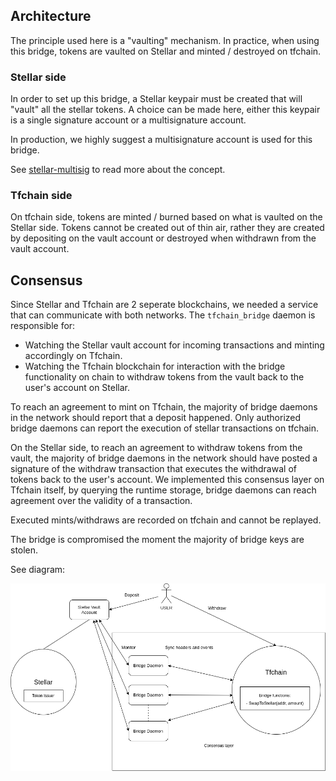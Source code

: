 ## Architecture

The principle used here is a "vaulting" mechanism. In practice, when using this bridge, tokens are vaulted on Stellar and minted / destroyed on tfchain.

### Stellar side

In order to set up this bridge, a Stellar keypair must be created that will "vault" all the stellar tokens. A choice can be made here, either this keypair is a single signature account or a multisignature account.

In production, we highly suggest a multisignature account is used for this bridge.

See [stellar-multisig](https://developers.stellar.org/docs/encyclopedia/signatures-multisig) to read more about the concept.

### Tfchain side

On tfchain side, tokens are minted / burned based on what is vaulted on the Stellar side.
Tokens cannot be created out of thin air, rather they are created by depositing on the vault account or destroyed when withdrawn from the vault account.

## Consensus

Since Stellar and Tfchain are 2 seperate blockchains, we needed a service that can communicate with both networks. The `tfchain_bridge` daemon is responsible for:

- Watching the Stellar vault account for incoming transactions and minting accordingly on Tfchain.
- Watching the Tfchain blockchain for interaction with the bridge functionality on chain to withdraw tokens from the vault back to the user's account on Stellar.

To reach an agreement to mint on Tfchain, the majority of bridge daemons in the network should report that a deposit happened. Only authorized bridge daemons can report the execution of stellar transactions on tfchain.

On the Stellar side, to reach an agreement to withdraw tokens from the vault, the majority of bridge daemons in the network should have posted a signature of the withdraw transaction that executes the withdrawal of tokens back to the user's account. We implemented this consensus layer on Tfchain itself, by querying the runtime storage, bridge daemons can reach agreement over the validity of a transaction.

Executed mints/withdraws are recorded on tfchain and cannot be replayed.

The bridge is compromised the moment the majority of bridge keys are stolen.

See diagram:

![bridge](./assets/bridge.png)
